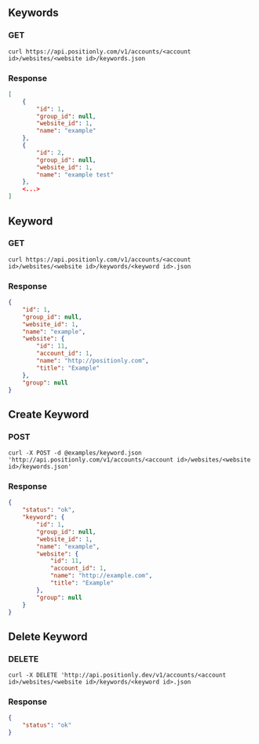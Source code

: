 ## Keywords

### GET
```shell
curl https://api.positionly.com/v1/accounts/<account id>/websites/<website id>/keywords.json
```

### Response
```json
[
    {
        "id": 1,
        "group_id": null,
        "website_id": 1,
        "name": "example"
    },
    {
        "id": 2,
        "group_id": null,
        "website_id": 1,
        "name": "example test"
    },
    <...>
]
```

## Keyword

### GET
```shell
curl https://api.positionly.com/v1/accounts/<account id>/websites/<website id>/keywords/<keyword id>.json
```

### Response
```json
{
    "id": 1,
    "group_id": null,
    "website_id": 1,
    "name": "example",
    "website": {
        "id": 11,
        "account_id": 1,
        "name": "http://positionly.com",
        "title": "Example"
    },
    "group": null
}
```

## Create Keyword

### POST
```shell
curl -X POST -d @examples/keyword.json 'http://api.positionly.com/v1/accounts/<account id>/websites/<website id>/keywords.json'
```

### Response
```json
{
    "status": "ok",
    "keyword": {
        "id": 1,
        "group_id": null,
        "website_id": 1,
        "name": "example",
        "website": {
            "id": 11,
            "account_id": 1,
            "name": "http://example.com",
            "title": "Example"
        },
        "group": null
    }
}
```

## Delete Keyword

### DELETE
```shell
curl -X DELETE 'http://api.positionly.dev/v1/accounts/<account id>/websites/<website id>/keywords/<keyword id>.json
```

### Response
```json
{
    "status": "ok"
}
```
